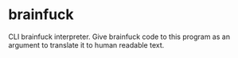 # brainfuck
CLI brainfuck interpreter. 
Give brainfuck code to this program as an argument to translate it to human readable text.
